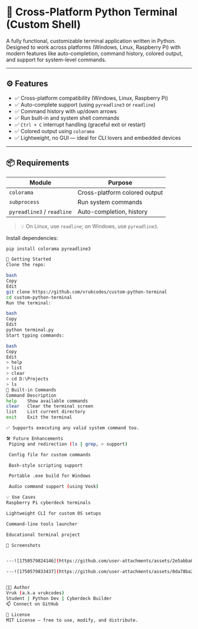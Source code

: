 # 🔧 Cross-Platform Python Terminal (Custom Shell)

A fully functional, customizable terminal application written in Python. Designed to work across platforms (Windows, Linux, Raspberry Pi) with modern features like auto-completion, command history, colored output, and support for system-level commands.

---

## ⚙️ Features

- ✅ Cross-platform compatibility (Windows, Linux, Raspberry Pi)
- ✅ Auto-complete support (using `pyreadline3` or `readline`)
- ✅ Command history with up/down arrows
- ✅ Run built-in and system shell commands
- ✅ `Ctrl + C` interrupt handling (graceful exit or restart)
- ✅ Colored output using `colorama`
- ✅ Lightweight, no GUI — ideal for CLI lovers and embedded devices

---

## 📦 Requirements

| Module      | Purpose                        |
|-------------|--------------------------------|
| `colorama`  | Cross-platform colored output  |
| `subprocess`| Run system commands            |
| `pyreadline3` / `readline` | Auto-completion, history |

> 💡 On Linux, use `readline`; on Windows, use `pyreadline3`.

Install dependencies:
```bash
pip install colorama pyreadline3

🚀 Getting Started
Clone the repo:

bash
Copy
Edit
git clone https://github.com/vrukcodes/custom-python-terminal
cd custom-python-terminal
Run the terminal:

bash
Copy
Edit
python terminal.py
Start typing commands:

bash
Copy
Edit
> help
> list
> clear
> cd D:\Projects
> ls
🧠 Built-in Commands
Command	Description
help	Show available commands
clear	Clear the terminal screen
list	List current directory
exit	Exit the terminal

✅ Supports executing any valid system command too.

🛠 Future Enhancements
 Piping and redirection (ls | grep, > support)

 Config file for custom commands

 Bash-style scripting support

 Portable .exe build for Windows

 Audio command support (using Vosk)

💡 Use Cases
Raspberry Pi cyberdeck terminals

Lightweight CLI for custom OS setups

Command-line tools launcher

Educational terminal project

📸 Screenshots


---![1750579824146](https://github.com/user-attachments/assets/2e5abba0-cd4b-4d57-836e-3e832393d3b8)

---![1750579833437](https://github.com/user-attachments/assets/0da78ba2-ca0b-4e47-9b7d-44220fc46f71)


👨‍💻 Author
Vruk (a.k.a vrukcodes)
Student | Python Dev | Cyberdeck Builder
📫 Connect on GitHub

📄 License
MIT License – free to use, modify, and distribute.



